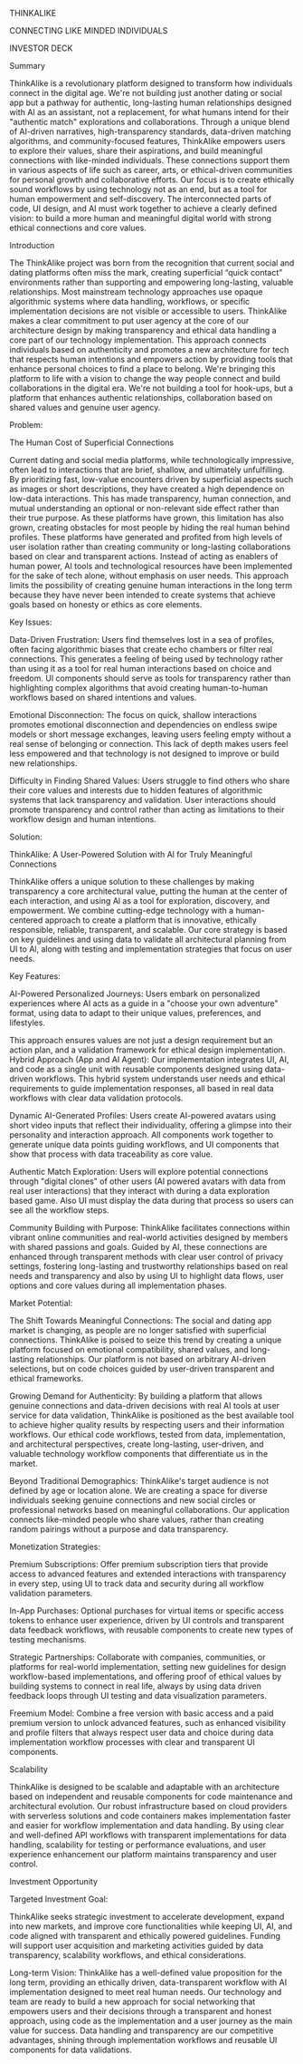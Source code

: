 

THINKALIKE


CONNECTING LIKE MINDED INDIVIDUALS


INVESTOR DECK


Summary


ThinkAlike is a revolutionary platform designed to transform how individuals connect in the digital age. We're not building just another dating or social app but a pathway for authentic, long-lasting human relationships designed with AI as an assistant, not a replacement, for what humans intend for their "authentic match" explorations and collaborations. Through a unique blend of AI-driven narratives, high-transparency standards, data-driven matching algorithms, and community-focused features, ThinkAlike empowers users to explore their values, share their aspirations, and build meaningful connections with like-minded individuals. These connections support them in various aspects of life such as career, arts, or ethical-driven communities for personal growth and collaborative efforts. Our focus is to create ethically sound workflows by using technology not as an end, but as a tool for human empowerment and self-discovery. The interconnected parts of code, UI design, and AI must work together to achieve a clearly defined vision: to build a more human and meaningful digital world with strong ethical connections and core values.


Introduction


The ThinkAlike project was born from the recognition that current social and dating platforms often miss the mark, creating superficial “quick contact” environments rather than supporting and empowering long-lasting, valuable relationships. Most mainstream technology approaches use opaque algorithmic systems where data handling, workflows, or specific implementation decisions are not visible or accessible to users. ThinkAlike makes a clear commitment to put user agency at the core of our architecture design by making transparency and ethical data handling a core part of our technology implementation. This approach connects individuals based on authenticity and promotes a new architecture for tech that respects human intentions and empowers action by providing tools that enhance personal choices to find a place to belong. We're bringing this platform to life with a vision to change the way people connect and build collaborations in the digital era. We're not building a tool for hook-ups, but a platform that enhances authentic relationships, collaboration based on shared values and genuine user agency.


Problem:


The Human Cost of Superficial Connections


Current dating and social media platforms, while technologically impressive, often lead to interactions that are brief, shallow, and ultimately unfulfilling. By prioritizing fast, low-value encounters driven by superficial aspects such as images or short descriptions, they have created a high dependence on low-data interactions. This has made transparency, human connection, and mutual understanding an optional or non-relevant side effect rather than their true purpose. As these platforms have grown, this limitation has also grown, creating
obstacles for most people by hiding the real human behind profiles. These platforms have generated and profited from high levels of user isolation rather than creating community or long-lasting collaborations based on clear and transparent actions. Instead of acting as enablers of human power, AI tools and technological resources have been implemented for the sake of tech alone, without emphasis on user needs. This approach limits the possibility of creating genuine human interactions in the long term because they have never been intended to create systems that achieve goals based on honesty or ethics as core elements.


Key Issues:


Data-Driven Frustration:
Users find themselves lost in a sea of profiles, often facing algorithmic biases that create echo chambers or filter real connections. This generates a feeling of being used by technology rather than using it as a tool for real human interactions based on choice and freedom. Ul components should serve as tools for transparency rather than highlighting complex algorithms that avoid creating human-to-human workflows based on shared intentions and values.


Emotional Disconnection:
The focus on quick, shallow interactions promotes emotional disconnection and dependencies on endless swipe models or short message exchanges, leaving users feeling empty without a real sense of belonging or connection. This lack of depth makes users feel less empowered and that technology is not designed to improve or build new relationships.


Difficulty in Finding Shared Values:
Users struggle to find others who share their core values and interests due to hidden features of algorithmic systems that lack transparency and validation. User interactions should promote transparency and control rather than acting as limitations to their workflow design and human intentions.


Solution:


ThinkAlike: A User-Powered Solution with Al for Truly Meaningful Connections


ThinkAlike offers a unique solution to these challenges by making transparency a core architectural value, putting the human at the center of each interaction, and using Al as a tool for exploration, discovery, and empowerment. We combine cutting-edge technology with a human-centered approach to create a platform that is innovative, ethically responsible, reliable, transparent, and scalable. Our core strategy is based on key guidelines and using data to validate all architectural planning from UI to Al, along with testing and implementation strategies that focus on user needs.


Key Features:


AI-Powered Personalized Journeys:
Users embark on personalized experiences where AI acts as a guide in a "choose your own adventure" format, using data to adapt to their unique values, preferences, and lifestyles.

This approach ensures values are not just a design requirement but an action plan, and a validation framework for ethical design implementation.
Hybrid Approach (App and AI Agent):
Our implementation integrates UI, AI, and code as a single unit with reusable components designed using data-driven workflows. This hybrid system understands user needs and ethical requirements to guide implementation responses, all based in real data workflows with clear data validation protocols.


Dynamic AI-Generated Profiles:
Users create AI-powered avatars using short video inputs that reflect their individuality, offering a glimpse into their personality and interaction approach. All components work together to generate unique data points guiding workflows, and UI components that show that process with data traceability as core value.


Authentic Match Exploration: Users will explore potential connections through "digital clones" of other users (AI powered avatars with data from real user interactions) that they interact with during a data exploration based game. Also UI must display the data during that process so users can see all the workflow steps.


Community Building with Purpose:
ThinkAlike facilitates connections within vibrant online communities and real-world activities designed by members with shared passions and goals. Guided by AI, these connections are enhanced through transparent methods with clear user control of privacy settings, fostering long-lasting and trustworthy relationships based on real needs and transparency and also by using UI to highlight data flows, user options and core values during all implementation phases.


Market Potential:


The Shift Towards Meaningful Connections:
The social and dating app market is changing, as people are no longer satisfied with superficial connections. ThinkAlike is poised to seize this trend by creating a unique platform focused on emotional compatibility, shared values, and long-lasting relationships. Our platform is not based on arbitrary AI-driven selections, but on code choices guided by user-driven transparent and ethical frameworks.


Growing Demand for Authenticity:
By building a platform that allows genuine connections and data-driven decisions with real AI tools at user service for data validation, ThinkAlike is positioned as the best available tool to achieve higher quality results by respecting users and their information workflows. Our ethical code workflows, tested from data, implementation, and architectural perspectives, create long-lasting, user-driven, and valuable technology workflow components that differentiate us in the market.


Beyond Traditional Demographics:
ThinkAlike's target audience is not defined by age or location alone. We are creating a space for diverse individuals seeking genuine connections and new social circles or professional networks based on meaningful collaborations. Our application connects like-minded people who share values, rather than creating random pairings without a purpose and data transparency.


Monetization Strategies:


Premium Subscriptions:
Offer premium subscription tiers that provide access to advanced features and extended interactions with transparency in every step, using UI to track data and security during all workflow validation parameters.


In-App Purchases:
Optional purchases for virtual items or specific access tokens to enhance user experience, driven by UI controls and transparent data feedback workflows, with reusable components to create new types of testing mechanisms.


Strategic Partnerships:
Collaborate with companies, communities, or platforms for real-world implementation, setting new guidelines for design workflow-based implementations, and offering proof of ethical values by building systems to connect in real life, always by using data driven feedback loops through UI testing and data visualization parameters.


Freemium Model:
Combine a free version with basic access and a paid premium version to unlock advanced features, such as enhanced visibility and profile filters that always respect user data and choice during data implementation workflow processes with clear and transparent UI components.


Scalability


ThinkAlike is designed to be scalable and adaptable with an architecture based on independent and reusable components for code maintenance and architectural evolution. Our robust infrastructure based on cloud providers with serverless solutions and code containers makes implementation faster and easier for workflow implementation and data handling. By using clear and well-defined API workflows with transparent implementations for data handling, scalability for testing or performance evaluations, and user experience enhancement our platform maintains transparency and user control.


Investment Opportunity


Targeted Investment Goal:


ThinkAlike seeks strategic investment to accelerate development, expand into new markets, and improve core functionalities while keeping UI, AI, and code aligned with transparent and ethically powered guidelines. Funding will support user acquisition and marketing activities guided by data transparency, scalability workflows, and ethical considerations.


Long-term Vision:
ThinkAlike has a well-defined value proposition for the long term, providing an ethically driven, data-transparent workflow with AI implementation designed to meet real human needs. Our technology and team are ready to build a new approach for social networking that empowers users and their decisions through a transparent and honest approach, using code as the implementation and a user journey as the main value for success. Data handling and transparency are our competitive advantages, shining through implementation workflows and reusable UI components for data validations.
